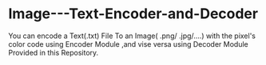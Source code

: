 # Image---Text-Encoder-and-Decoder
You can encode a Text(.txt) File To an Image( .png/ .jpg/....) with the pixel's color code using Encoder Module ,and vise versa using Decoder Module Provided in this Repository.
